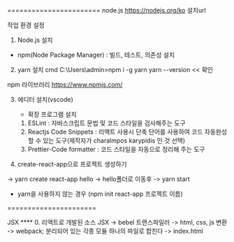=======================
node.js
https://nodejs.org/ko 설치url

작업 환경 설정
1. Node.js 설치
- npm(Node Package Manager) : 빌드, 테스트, 의존성 설치

2. yarn 설치
cmd 
C:\Users\admin>npm i -g yarn
yarn --version   << 확인


npm 라이브러리 
https://www.npmjs.com/


3. 에디터 설치(vscode)
	- 확장 프로그램 설치
	1) ESLint : 자바스크립트 문법 및 코드 스타일을 검사해주는 도구 
	2) Reactjs Code Snippets : 리액트 사용시 단축 단어를 사용하여 코드 자동완성할 수 있는 도구(제작자가 charalmpos karypidis 인 것 선택)
	3) Prettier-Code formatter : 코드 스타일을 자동으로 정리해 주는 도구
	
	
4. create-react-app으로 프로젝트 생성하기

-> yarn create react-app hello
-> hello폴더로 이동후
-> yarn start



- yarn을 사용하지 않는 경우 
(npm init react-app 프로젝트 이름)


======================

JSX  ****
0. 리액트로 개발된 소스 JSX -> bebel  트랜스파일러 -> html, css, js 변환 -> webpack; 분리되어 있는 각종 모듈 하나의 파일로 합친다 -> index.html

